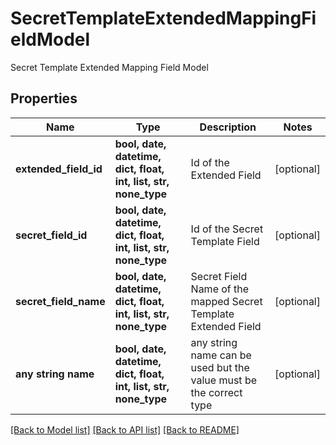# SecretTemplateExtendedMappingFieldModel

Secret Template Extended Mapping Field Model

## Properties
Name | Type | Description | Notes
------------ | ------------- | ------------- | -------------
**extended_field_id** | **bool, date, datetime, dict, float, int, list, str, none_type** | Id of the Extended Field | [optional] 
**secret_field_id** | **bool, date, datetime, dict, float, int, list, str, none_type** | Id of the Secret Template Field | [optional] 
**secret_field_name** | **bool, date, datetime, dict, float, int, list, str, none_type** | Secret Field Name of the mapped Secret Template Extended Field | [optional] 
**any string name** | **bool, date, datetime, dict, float, int, list, str, none_type** | any string name can be used but the value must be the correct type | [optional]

[[Back to Model list]](../README.md#documentation-for-models) [[Back to API list]](../README.md#documentation-for-api-endpoints) [[Back to README]](../README.md)


